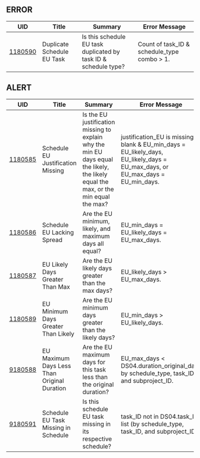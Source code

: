 ## ERROR

| UID                           | Title                      | Summary                                                         | Error Message                               |
| ----------------------------- | -------------------------- | --------------------------------------------------------------- | ------------------------------------------- |
| [1180590](/DIQs/DS18/1180590) | Duplicate Schedule EU Task | Is this schedule EU task duplicated by task ID & schedule type? | Count of task_ID & schedule_type combo > 1. |

## ALERT

| UID                           | Title                                       | Summary                                                                                                                              | Error Message                                                                                                                    |
| ----------------------------- | ------------------------------------------- | ------------------------------------------------------------------------------------------------------------------------------------ | -------------------------------------------------------------------------------------------------------------------------------- |
| [1180585](/DIQs/DS18/1180585) | Schedule EU Justification Missing           | Is the EU justification missing to explain why the min EU days equal the likely, the likely equal the max, or the min equal the max? | justification_EU is missing or blank & EU_min_days = EU_likely_days, EU_likely_days = EU_max_days, or EU_max_days = EU_min_days. |
| [1180586](/DIQs/DS18/1180586) | Schedule EU Lacking Spread                  | Are the EU minimum, likely, and maximum days all equal?                                                                              | EU_min_days = EU_likely_days = EU_max_days.                                                                                      |
| [1180587](/DIQs/DS18/1180587) | EU Likely Days Greater Than Max             | Are the EU likely days greater than the max days?                                                                                    | EU_likely_days > EU_max_days.                                                                                                    |
| [1180589](/DIQs/DS18/1180589) | EU Minimum Days Greater Than Likely         | Are the EU minimum days greater than the likely days?                                                                                | EU_min_days > EU_likely_days.                                                                                                    |
| [9180588](/DIQs/DS18/9180588) | EU Maximum Days Less Than Original Duration | Are the EU maximum days for this task less than the original duration?                                                               | EU_max_days < DS04.duration_original_days by schedule_type, task_ID, and subproject_ID.                                          |
| [9180591](/DIQs/DS18/9180591) | Schedule EU Task Missing in Schedule        | Is this schedule EU task missing in its respective schedule?                                                                         | task_ID not in DS04.task_ID list (by schedule_type, task_ID, and subproject_ID).                                                 |

